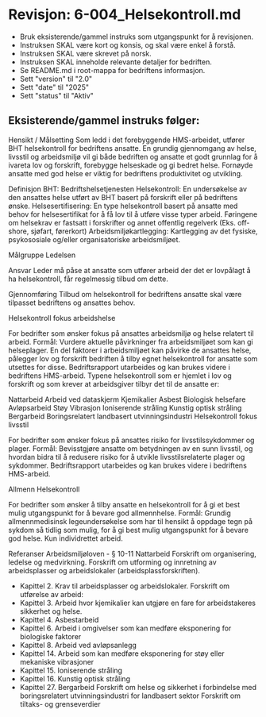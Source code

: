 # Revisjon: 6-004_Helsekontroll.md

- Bruk eksisterende/gammel instruks som utgangspunkt for å revisjonen.
- Instruksen SKAL være kort og konsis, og skal være enkel å forstå.
- Instruksen SKAL være skrevet på norsk.
- Instruksen SKAL inneholde relevante detaljer for bedriften.
- Se README.md i root-mappa for bedriftens informasjon.
- Sett "version" til "2.0"
- Sett "date" til "2025"
- Sett "status" til "Aktiv"

## Eksisterende/gammel instruks følger:

Hensikt / Målsetting
Som ledd i det forebyggende HMS-arbeidet, utfører BHT helsekontroll for bedriftens ansatte. En grundig gjennomgang av helse, livsstil og arbeidsmiljø vil gi både bedriften og ansatte et godt grunnlag for å ivareta lov og forskrift, forebygge helseskade og gi bedret helse. Fornøyde ansatte med god helse er viktig for bedriftens produktivitet og utvikling.

Definisjon
BHT: Bedriftshelsetjenesten
Helsekontroll: En undersøkelse av den ansattes helse utført av BHT basert på forskrift eller på bedriftens ønske.
Helsesertifisering: En type helsekontroll basert på ansatte med behov for helsesertifikat for å få lov til å utføre visse typer arbeid. Føringene om helsekrav er fastsatt i forskrifter og annet offentlig regelverk (Eks. off-shore, sjøfart, førerkort)
Arbeidsmiljøkartlegging: Kartlegging av det fysiske, psykososiale og/eller organisatoriske arbeidsmiljøet.

Målgruppe
Ledelsen

Ansvar
Leder må påse at ansatte som utfører arbeid der det er lovpålagt å ha helsekontroll, får regelmessig tilbud om dette.

Gjennomføring
Tilbud om helsekontroll for bedriftens ansatte skal være tilpasset bedriftens og ansattes behov.

Helsekontroll fokus arbeidshelse

For bedrifter som ønsker fokus på ansattes arbeidsmiljø og helse relatert til arbeid.
Formål: Vurdere aktuelle påvirkninger fra arbeidsmiljøet som kan gi helseplager.
En del faktorer i arbeidsmiljøet kan påvirke de ansattes helse, pålegger lov og forskrift bedriften å tilby egnet helsekontroll for ansatte som utsettes for disse. Bedriftsrapport utarbeides og kan brukes videre i bedriftens HMS-arbeid.
Typene helsekontroll som er hjemlet i lov og forskrift og som krever at arbeidsgiver tilbyr det til de ansatte er:

Nattarbeid
Arbeid ved dataskjerm
Kjemikalier
Asbest
Biologisk helsefare
Avløpsarbeid
Støy
Vibrasjon
Ioniserende stråling
Kunstig optisk stråling
Bergarbeid
Boringsrelatert landbasert utvinningsindustri
Helsekontroll fokus livsstil

For bedrifter som ønsker fokus på ansattes risiko for livsstilssykdommer og plager.
Formål: Bevisstgjøre ansatte om betydningen av en sunn livsstil, og hvordan bidra til å redusere risiko for å utvikle livsstilsrelaterte plager og sykdommer. Bedriftsrapport utarbeides og kan brukes videre i bedriftens HMS-arbeid.

Allmenn Helsekontroll

For bedrifter som ønsker å tilby ansatte en helsekontroll for å gi et best mulig utgangspunkt for å bevare god allmennhelse.
Formål: Grundig allmennmedisinsk legeundersøkelse som har til hensikt å oppdage tegn på sykdom så tidlig som mulig, for å gi best mulig utgangspunkt for å bevare god helse. Kun individrettet arbeid.

Referanser
Arbeidsmiljøloven - § 10-11 Nattarbeid
Forskrift om organisering, ledelse og medvirkning.
Forskrift om utforming og innretning av arbeidsplasser og arbeidslokaler (arbeidsplassforskriften).
- Kapittel 2. Krav til arbeidsplasser og arbeidslokaler.
Forskrift om utførelse av arbeid:
- Kapittel 3. Arbeid hvor kjemikalier kan utgjøre en fare for arbeidstakeres sikkerhet og helse.
- Kapittel 4. Asbestarbeid
- Kapittel 6. Arbeid i omgivelser som kan medføre eksponering for biologiske faktorer
- Kapittel 8. Arbeid ved avløpsanlegg
- Kapittel 14. Arbeid som kan medføre eksponering for støy eller mekaniske vibrasjoner
- Kapittel 15. Ioniserende stråling
- Kapittel 16. Kunstig optisk stråling
- Kapittel 27. Bergarbeid
Forskrift om helse og sikkerhet i forbindelse med boringsrelatert utvinningsindustri for landbasert sektor
Forskrift om tiltaks- og grenseverdier